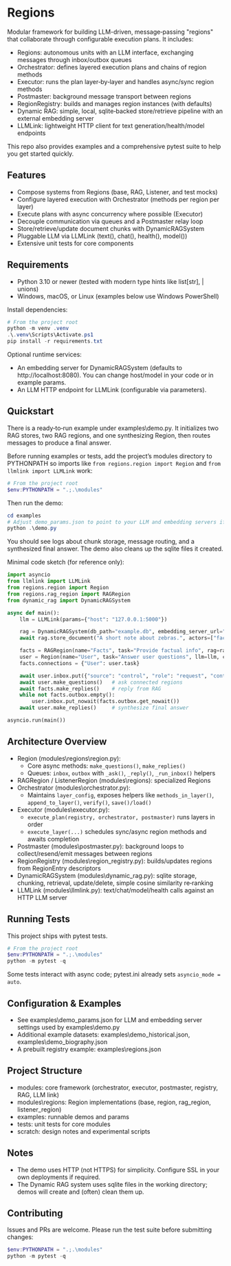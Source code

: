 # Regions

Modular framework for building LLM-driven, message‑passing "regions" that collaborate through configurable execution plans. It includes:

- Regions: autonomous units with an LLM interface, exchanging messages through inbox/outbox queues
- Orchestrator: defines layered execution plans and chains of region methods
- Executor: runs the plan layer‑by‑layer and handles async/sync region methods
- Postmaster: background message transport between regions
- RegionRegistry: builds and manages region instances (with defaults)
- Dynamic RAG: simple, local, sqlite‑backed store/retrieve pipeline with an external embedding server
- LLMLink: lightweight HTTP client for text generation/health/model endpoints

This repo also provides examples and a comprehensive pytest suite to help you get started quickly.


## Features
- Compose systems from Regions (base, RAG, Listener, and test mocks)
- Configure layered execution with Orchestrator (methods per region per layer)
- Execute plans with async concurrency where possible (Executor)
- Decouple communication via queues and a Postmaster relay loop
- Store/retrieve/update document chunks with DynamicRAGSystem
- Pluggable LLM via LLMLink (text(), chat(), health(), model())
- Extensive unit tests for core components


## Requirements
- Python 3.10 or newer (tested with modern type hints like list[str], | unions)
- Windows, macOS, or Linux (examples below use Windows PowerShell)

Install dependencies:

```powershell
# From the project root
python -m venv .venv
.\.venv\Scripts\Activate.ps1
pip install -r requirements.txt
```

Optional runtime services:
- An embedding server for DynamicRAGSystem (defaults to http://localhost:8080). You can change host/model in your code or in example params.
- An LLM HTTP endpoint for LLMLink (configurable via parameters).


## Quickstart
There is a ready‑to‑run example under examples\demo.py. It initializes two RAG stores, two RAG regions, and one synthesizing Region, then routes messages to produce a final answer.

Before running examples or tests, add the project’s modules directory to PYTHONPATH so imports like `from regions.region import Region` and `from llmlink import LLMLink` work:

```powershell
# From the project root
$env:PYTHONPATH = ".;.\modules"
```

Then run the demo:

```powershell
cd examples
# Adjust demo_params.json to point to your LLM and embedding servers if needed
python .\demo.py
```

You should see logs about chunk storage, message routing, and a synthesized final answer. The demo also cleans up the sqlite files it created.

Minimal code sketch (for reference only):

```python
import asyncio
from llmlink import LLMLink
from regions.region import Region
from regions.rag_region import RAGRegion
from dynamic_rag import DynamicRAGSystem

async def main():
    llm = LLMLink(params={"host": "127.0.0.1:5000"})

    rag = DynamicRAGSystem(db_path="example.db", embedding_server_url="http://localhost:8080")
    await rag.store_document("A short note about zebras.", actors=["facts"])  # store a doc

    facts = RAGRegion(name="Facts", task="Provide factual info", rag=rag, connections={}, reply_with_actors=True)
    user = Region(name="User", task="Answer user questions", llm=llm, connections={"Facts": "Provide factual info"})
    facts.connections = {"User": user.task}

    await user.inbox.put({"source": "control", "role": "request", "content": "Tell me about zebras"})
    await user.make_questions()   # ask connected regions
    await facts.make_replies()    # reply from RAG
    while not facts.outbox.empty():
        user.inbox.put_nowait(facts.outbox.get_nowait())
    await user.make_replies()     # synthesize final answer

asyncio.run(main())
```


## Architecture Overview
- Region (modules\regions\region.py):
  - Core async methods: `make_questions()`, `make_replies()`
  - Queues: `inbox`, `outbox` with `_ask()`, `_reply()`, `_run_inbox()` helpers
- RAGRegion / ListenerRegion (modules\regions): specialized Regions
- Orchestrator (modules\orchestrator.py):
  - Maintains `layer_config`, exposes helpers like `methods_in_layer()`, `append_to_layer()`, `verify()`, `save()/load()`
- Executor (modules\executor.py):
  - `execute_plan(registry, orchestrator, postmaster)` runs layers in order
  - `execute_layer(...)` schedules sync/async region methods and awaits completion
- Postmaster (modules\postmaster.py): background loops to collect/resend/emit messages between regions
- RegionRegistry (modules\region_registry.py): builds/updates regions from RegionEntry descriptors
- DynamicRAGSystem (modules\dynamic_rag.py): sqlite storage, chunking, retrieval, update/delete, simple cosine similarity re‑ranking
- LLMLink (modules\llmlink.py): text/chat/model/health calls against an HTTP LLM server


## Running Tests
This project ships with pytest tests.

```powershell
# From the project root
$env:PYTHONPATH = ".;.\modules"
python -m pytest -q
```

Some tests interact with async code; pytest.ini already sets `asyncio_mode = auto`.


## Configuration & Examples
- See examples\demo_params.json for LLM and embedding server settings used by examples\demo.py
- Additional example datasets: examples\demo_historical.json, examples\demo_biography.json
- A prebuilt registry example: examples\regions.json


## Project Structure
- modules\: core framework (orchestrator, executor, postmaster, registry, RAG, LLM link)
- modules\regions\: Region implementations (base, region, rag_region, listener_region)
- examples\: runnable demos and params
- tests\: unit tests for core modules
- scratch\: design notes and experimental scripts


## Notes
- The demo uses HTTP (not HTTPS) for simplicity. Configure SSL in your own deployments if required.
- The Dynamic RAG system uses sqlite files in the working directory; demos will create and (often) clean them up.


## Contributing
Issues and PRs are welcome. Please run the test suite before submitting changes:

```powershell
$env:PYTHONPATH = ".;.\modules"
python -m pytest -q
```